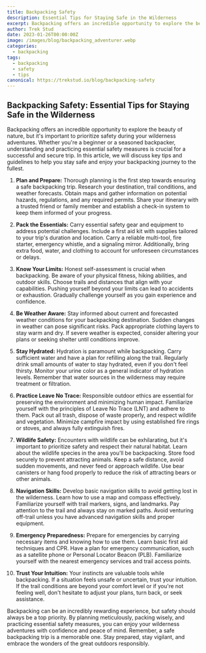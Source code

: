 ```yaml
---
title: Backpacking Safety
description: Essential Tips for Staying Safe in the Wilderness
excerpt: Backpacking offers an incredible opportunity to explore the beauty of nature, but it's important to prioritize safety during your wilderness adventures. 
author: Trek Stud
date: 2023-01-26T00:00:00Z
image: /images/blog/backpacking_adventurer.webp
categories:
  - backpacking
tags:
  - backpacking
  - safety
  - tips
canonical: https://trekstud.io/blog/backpacking-safety
---
```


## Backpacking Safety: Essential Tips for Staying Safe in the Wilderness

Backpacking offers an incredible opportunity to explore the beauty of nature, but it's important to prioritize safety during your wilderness adventures. Whether you're a beginner or a seasoned backpacker, understanding and practicing essential safety measures is crucial for a successful and secure trip. In this article, we will discuss key tips and guidelines to help you stay safe and enjoy your backpacking journey to the fullest.

1. **Plan and Prepare:**
Thorough planning is the first step towards ensuring a safe backpacking trip. Research your destination, trail conditions, and weather forecasts. Obtain maps and gather information on potential hazards, regulations, and any required permits. Share your itinerary with a trusted friend or family member and establish a check-in system to keep them informed of your progress.

2. **Pack the Essentials:**
Carry essential safety gear and equipment to address potential challenges. Include a first aid kit with supplies tailored to your trip's duration and location. Carry a reliable multi-tool, fire starter, emergency whistle, and a signaling mirror. Additionally, bring extra food, water, and clothing to account for unforeseen circumstances or delays.

3. **Know Your Limits:**
Honest self-assessment is crucial when backpacking. Be aware of your physical fitness, hiking abilities, and outdoor skills. Choose trails and distances that align with your capabilities. Pushing yourself beyond your limits can lead to accidents or exhaustion. Gradually challenge yourself as you gain experience and confidence.

4. **Be Weather Aware:**
Stay informed about current and forecasted weather conditions for your backpacking destination. Sudden changes in weather can pose significant risks. Pack appropriate clothing layers to stay warm and dry. If severe weather is expected, consider altering your plans or seeking shelter until conditions improve.

5. **Stay Hydrated:**
Hydration is paramount while backpacking. Carry sufficient water and have a plan for refilling along the trail. Regularly drink small amounts of water to stay hydrated, even if you don't feel thirsty. Monitor your urine color as a general indicator of hydration levels. Remember that water sources in the wilderness may require treatment or filtration.

6. **Practice Leave No Trace:**
Responsible outdoor ethics are essential for preserving the environment and minimizing human impact. Familiarize yourself with the principles of Leave No Trace (LNT) and adhere to them. Pack out all trash, dispose of waste properly, and respect wildlife and vegetation. Minimize campfire impact by using established fire rings or stoves, and always fully extinguish fires.

7. **Wildlife Safety:**
Encounters with wildlife can be exhilarating, but it's important to prioritize safety and respect their natural habitat. Learn about the wildlife species in the area you'll be backpacking. Store food securely to prevent attracting animals. Keep a safe distance, avoid sudden movements, and never feed or approach wildlife. Use bear canisters or hang food properly to reduce the risk of attracting bears or other animals.

8. **Navigation Skills:**
Develop basic navigation skills to avoid getting lost in the wilderness. Learn how to use a map and compass effectively. Familiarize yourself with trail markers, signs, and landmarks. Pay attention to the trail and always stay on marked paths. Avoid venturing off-trail unless you have advanced navigation skills and proper equipment.

9. **Emergency Preparedness:**
Prepare for emergencies by carrying necessary items and knowing how to use them. Learn basic first aid techniques and CPR. Have a plan for emergency communication, such as a satellite phone or Personal Locator Beacon (PLB). Familiarize yourself with the nearest emergency services and trail access points.

10. **Trust Your Intuition:**
Your instincts are valuable tools while backpacking. If a situation feels unsafe or uncertain, trust your intuition. If the trail conditions are beyond your comfort level or if you're not feeling well, don't hesitate to adjust your plans, turn back, or seek assistance.

Backpacking can be an incredibly rewarding experience, but safety should always be a top priority. By planning meticulously, packing wisely, and practicing essential safety measures, you can enjoy your wilderness adventures with confidence and peace of mind. Remember, a safe backpacking trip is a memorable one. Stay prepared, stay vigilant, and embrace the wonders of the great outdoors responsibly.